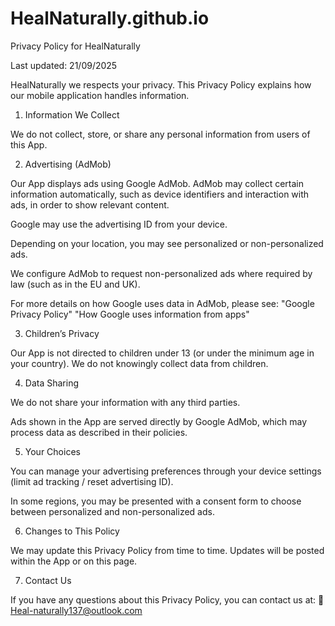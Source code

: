 # HealNaturally.github.io
Privacy Policy for HealNaturally

Last updated: 21/09/2025

HealNaturally we respects your privacy. This Privacy Policy explains how our mobile application handles information.

1. Information We Collect

We do not collect, store, or share any personal information from users of this App.

2. Advertising (AdMob)

Our App displays ads using Google AdMob.
AdMob may collect certain information automatically, such as device identifiers and interaction with ads, in order to show relevant content.

Google may use the advertising ID from your device.

Depending on your location, you may see personalized or non-personalized ads.

We configure AdMob to request non-personalized ads where required by law (such as in the EU and UK).

For more details on how Google uses data in AdMob, please see:
"Google Privacy Policy"
"How Google uses information from apps"

3. Children’s Privacy

Our App is not directed to children under 13 (or under the minimum age in your country). We do not knowingly collect data from children.

4. Data Sharing

We do not share your information with any third parties.

Ads shown in the App are served directly by Google AdMob, which may process data as described in their policies.

5. Your Choices

You can manage your advertising preferences through your device settings (limit ad tracking / reset advertising ID).

In some regions, you may be presented with a consent form to choose between personalized and non-personalized ads.

6. Changes to This Policy

We may update this Privacy Policy from time to time. Updates will be posted within the App or on this page.

7. Contact Us

If you have any questions about this Privacy Policy, you can contact us at:
📧 Heal-naturally137@outlook.com

